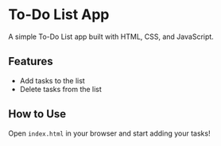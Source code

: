 # To-Do List App
A simple To-Do List app built with HTML, CSS, and JavaScript.

## Features
- Add tasks to the list
- Delete tasks from the list

## How to Use
Open `index.html` in your browser and start adding your tasks!
